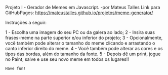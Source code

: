 Projeto I - Gerador de Memes em Javascript.
-por Mateus Talles
Link para GitHubPages: https://mateustalles.github.io/projetos/meme-generator/

Instruções a seguir:

  1 -  Escolha uma imagem do seu PC ou da galera ao lado;
  2 -  Insira suas frases-meme na parte superior e/ou inferior do projeto;
  3 -  Opcionalmente, você também pode alterar o tamanho do meme clicando e arrastando o canto inferior direito do meme.
  4 -  Você também pode alterar as cores e os tipos das bordas, além do tamanho da fonte.
  5 -  Depois dê um print, jogue no Paint, salve e use seu novo meme em todos os lugares!!
 
    Have fun!
